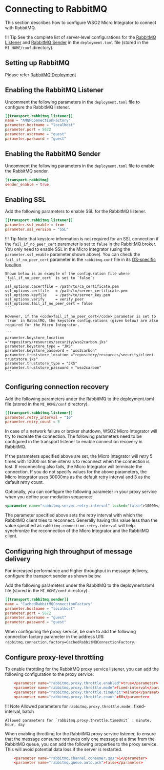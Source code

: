 # Connecting to RabbitMQ

This section describes how to configure WSO2 Micro Integrator to connect with RabbitMQ.

!!! Tip
	See the complete list of server-level configurations for the [RabbitMQ Listener]({{base_path}}/reference/config-catalog-mi/#rabbitmq-listener) and [RabbitMQ Sender]({{base_path}}/reference/config-catalog-mi/#rabbitmq-sender) in the `deployment.toml` file (stored in the `MI_HOME/conf` directory).

## Setting up RabbitMQ

Please refer [RabbitMQ Deployment]({{base_path}}/install-and-setup/setup/brokers/deploy-rabbitmq) 

## Enabling the RabbitMQ Listener

Uncomment the following parameters in the `deployment.toml` file to configure the RabbitMQ listener.

```toml
[[transport.rabbitmq.listener]]
name = "AMQPConnectionFactory"
parameter.hostname = "localhost"
parameter.port = 5672
parameter.username = "guest"
parameter.password = "guest"
```

## Enabling the RabbitMQ Sender

Uncomment the following parameters in the `deployment.toml` file to enable the RabbitMQ sender.

```toml
[transport.rabbitmq]
sender_enable = true
```

## Enabling SSL

Add the following parameters to enable SSL for the RabbitMQ listener.

```toml
[[transport.rabbitmq.listener]]
parameter.ssl_enable = true
parameter.ssl_version = "SSL"
```

!!! Tip
	  Note that keystore information is not required for an SSL connection if the <code>fail_if_no_peer_cert</code> parameter is set to `false` in the RabbitMQ broker. You only need to enable SSL in the Micro Integrator (using the `parameter.ssl_enable` parameter shown above). You can check the <code>fail_if_no_peer_cert</code> parameter in the <code>rabbitmq.conf</code> file in its <a target="_blank" href="https://www.rabbitmq.com/docs/configure#config-location">OS-specific location</a>.
    
    Shown below is an example of the configuration file where `fail_if_no_peer_cert` is set to `false`:
    ```
    ssl_options.cacertfile = /path/to/ca_certificate.pem
    ssl_options.certfile   = /path/to/server_certificate.pem
    ssl_options.keyfile    = /path/to/server_key.pem
    ssl_options.verify     = verify_peer
    ssl_options.fail_if_no_peer_cert = false
    ```

    However, if the <code>fail_if_no_peer_cert</code> parameter is set to `true` in RabbitMQ, the keystore configurations (given below) are also required for the Micro Integrator.

    ```
    parameter.keystore_location ="repository/resources/security/wso2carbon.jks"
    parameter.keystore_type = "JKS"
    parameter.keystore_password = "wso2carbon"
    parameter.truststore_location ="repository/resources/security/client-truststore.jks"
    parameter.truststore_type = "JKS"
    parameter.truststore_password = "wso2carbon"
    ```

## Configuring connection recovery

Add the following parameters under the RabbitMQ to the deployment.toml file (stored in the `MI_HOME/conf` directory).

```toml
[[transport.rabbitmq.listener]]
parameter.retry_interval = "10"
parameter.retry_count = 5  
```

In case of a network failure or broker shutdown, WSO2 Micro Integrator will try to recreate the connection. The following parameters need to be configured in the transport listener to enable connection recovery in RabbitMQ.

If the parameters specified above are set, the Micro Integrator will retry 5 times with 10000 ms time intervals to reconnect when the connection is lost. If reconnecting also fails, the Micro Integrator will terminate the connection. If you do not specify values for the above parameters, the Micro Integrator uses 30000ms as the default retry interval and 3 as the default retry count.

Optionally, you can configure the following parameter in your proxy service when you define your mediation sequence:

```xml
<parameter name="rabbitmq.server.retry.interval" locked="false">10000</parameter> 
```

The parameter specified above sets the retry interval with which the RabbitMQ client tries to reconnect. Generally having this value less than the value specified as `rabbitmq.connection.retry.interval` will help synchronize the reconnection of the Micro Integrator and the RabbitMQ client.

## Configuring high throughput of message delivery

For increased performance and higher throughput in message delivery, configure the transport sender as shown below.

Add the following parameters under the RabbitMQ to the deployment.toml file (stored in the `MI_HOME/conf` directory).

```toml
[[transport.rabbitmq.sender]]
name = "CachedRabbitMQConnectionFactory"
parameter.hostname = "localhost"
parameter.port = 5672
parameter.username = "guest"
parameter.password = "guest"
```
When configuring the proxy service, be sure to add the following connection factory parameter in the address URI: `rabbitmq.connection.factory=CachedRabbitMQConnectionFactory`.

## Configure proxy-level throttling

To enable throttling for the RabbitMQ proxy service listener, you can add the following configuration to the proxy service:

```toml
    <parameter name="rabbitmq.proxy.throttle.enabled">true</parameter>
    <parameter name="rabbitmq.proxy.throttle.mode">fixed-interval</parameter>
    <parameter name="rabbitmq.proxy.throttle.timeUnit">minute</parameter>
    <parameter name="rabbitmq.proxy.throttle.count">60</parameter>
```

!!! Note
    Allowed parameters for `rabbitmq.proxy.throttle.mode` : fixed-interval, batch

    Allowed parameters for `rabbitmq.proxy.throttle.timeUnit` : minute, hour, day

When enabling throttling for the RabbitMQ proxy service listener, to ensure that the message consumer retrieves only one message at a time from the RabbitMQ queue, you can add the following properties to the proxy service. This will avoid potential data loss if the server is restarted.
```toml
    <parameter name="rabbitmq.channel.consumer.qos">1</parameter>
    <parameter name="rabbitmq.queue.auto.ack">false</parameter>
```
